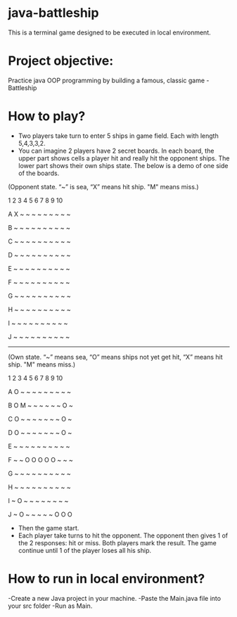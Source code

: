 # java-battleship

This is a terminal game designed to be executed in local environment.

# Project objective:
Practice java OOP programming by building a famous, classic game - Battleship

# How to play?
- Two players take turn to enter 5 ships in game field. Each with length 5,4,3,3,2.
- You can imagine 2 players have 2 secret boards. In each board, the upper part shows cells a player hit and really hit the opponent ships. The lower part shows their own ships state. The below is a demo of one side of the boards.

(Opponent state. “~” is sea, “X” means hit ship. "M" means miss.)

  1 2 3 4 5 6 7 8 9 10
  
A X ~ ~ ~ ~ ~ ~ ~ ~ ~

B ~ ~ ~ ~ ~ ~ ~ ~ ~ ~

C ~ ~ ~ ~ ~ ~ ~ ~ ~ ~

D ~ ~ ~ ~ ~ ~ ~ ~ ~ ~

E ~ ~ ~ ~ ~ ~ ~ ~ ~ ~

F ~ ~ ~ ~ ~ ~ ~ ~ ~ ~

G ~ ~ ~ ~ ~ ~ ~ ~ ~ ~

H ~ ~ ~ ~ ~ ~ ~ ~ ~ ~

I ~ ~ ~ ~ ~ ~ ~ ~ ~ ~

J ~ ~ ~ ~ ~ ~ ~ ~ ~ ~

---------------------

(Own state. “~” means sea, “O” means ships not yet get hit, “X” means hit ship. "M" means miss.)

  1 2 3 4 5 6 7 8 9 10
  
A O ~ ~ ~ ~ ~ ~ ~ ~ ~

B O M ~ ~ ~ ~ ~ ~ O ~

C O ~ ~ ~ ~ ~ ~ ~ O ~

D O ~ ~ ~ ~ ~ ~ ~ O ~

E ~ ~ ~ ~ ~ ~ ~ ~ ~ ~

F ~ ~ O O O O O ~ ~ ~

G ~ ~ ~ ~ ~ ~ ~ ~ ~ ~

H ~ ~ ~ ~ ~ ~ ~ ~ ~ ~

I ~ O ~ ~ ~ ~ ~ ~ ~ ~

J ~ O ~ ~ ~ ~ ~ O O O


- Then the game start.
- Each player take turns to hit the opponent. The opponent then gives 1 of the 2 responses: hit or miss. Both players mark the result. The game continue until 1 of the player loses all his ship.

# How to run in local environment?
-Create a new Java project in your machine.
-Paste the Main.java file into your src folder
-Run as Main.
